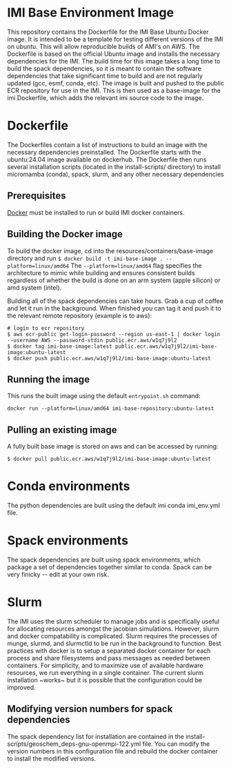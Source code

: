 # IMI Base Environment Image
This repository contains the Dockerfile for the IMI Base Ubuntu Docker image. It is intended to be a template for testing different versions of the IMI on ubuntu. This will allow reproducible builds of AMI's on AWS. The Dockerfile is based on the official Ubuntu image and installs the necessary dependencies for the IMI. The build time for this image takes a long time to build the spack dependencies, so it is meant to contain the software dependencies that take significant time to build and are not regularly updated (gcc, esmf, conda, etc). The image is built and pushed to the public ECR repository for use in the IMI. This is then used as a base-image for the imi Dockerfile, which adds the relevant imi source code to the image.

# Dockerfile
The Dockerfiles contain a list of instructions to build an image with the necessary dependencies preinstalled. The Dockerfile starts with the ubuntu:24.04 image available on dockerhub. The Dockerfile then runs several installation scripts (located in the install-scripts/ directory) to install micromamba (conda), spack, slurm, and any other necessary dependencies

## Prerequisites
[Docker](https://www.docker.com/) must be installed to run or build IMI docker containers.

## Building the Docker image 
To build the docker image, cd into the resources/containers/base-image directory and run
`$ docker build -t imi-base-image . --platform=linux/amd64`
The `--platform=linux/amd64` flag specifies the architecture to mimic while building and ensures consistent builds regardless of whether the build is done on an arm system (apple silicon) or amd system (intel).

Building all of the spack dependencies can take hours. Grab a cup of coffee and let it run in the background.
When finished you can tag it and push it to the relevant remote repository (example is to aws):
```
# login to ecr repository
$ aws ecr-public get-login-password --region us-east-1 | docker login --username AWS --password-stdin public.ecr.aws/w1q7j9l2
$ docker tag imi-base-image:latest public.ecr.aws/w1q7j9l2/imi-base-image:ubuntu-latest
$ docker push public.ecr.aws/w1q7j9l2/imi-base-image:ubuntu-latest
```
## Running the image
This runs the built image using the default `entrypoint.sh` command:

`docker run --platform=linux/amd64 imi-base-repository:ubuntu-latest`

## Pulling an existing image
A fully built base image is stored on aws and can be accessed by running:
```
$ docker pull public.ecr.aws/w1q7j9l2/imi-base-image:ubuntu-latest
```
# Conda environments
The python dependencies are built using the default imi conda imi_env.yml file.

# Spack environments
The spack dependencies are built using spack environments, which package a set of dependencies together similar to conda. Spack can be very finicky -- edit at your own risk.

# Slurm
The IMI uses the slurm scheduler to manage jobs and is specifically useful for allocating resources amongst the jacobian simulations. However, slurm and docker compatability is complicated. Slurm requires the processes of munge, slurmd, and slurmctld to be run in the background to function. Best practices with docker is to setup a separated docker container for each process and share filesystems and pass messages as needed between containers. For simplicity, and to maximize use of available hardware resources, we run everything in a single container. The current slurm installation ~works~ but it is possible that the configuration could be improved.

## Modifying version numbers for spack dependencies
The spack dependency list for installation are contained in the install-scripts/geoschem_deps-gnu-openmpi-122.yml file. You can modify the version numbers in this configuration file and rebuild the docker container to install the modified versions.


